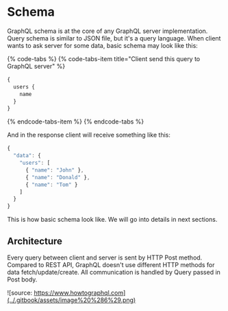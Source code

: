 # Schema

GraphQL schema is at the core of any GraphQL server implementation. Query schema is similar to JSON file, but it's a query language. When client wants to ask server for some data, basic schema may look like this:

{% code-tabs %}
{% code-tabs-item title="Client send this query to GraphQL server" %}
```graphql
{
  users {
    name
  }
}
```
{% endcode-tabs-item %}
{% endcode-tabs %}

And in the response client will receive something like this:

```javascript
{
  "data": {
    "users": [
      { "name": "John" },
      { "name": "Donald" },
      { "name": "Tom" }
    ]
  }
}
```

This is how basic schema look like. We will go into details in next sections.

## Architecture

Every query between client and server is sent by HTTP Post method. Compared to REST API, GraphQL doesn't use  different HTTP methods for data fetch/update/create. All communication is handled by Query passed in Post body.



![source: https://www.howtographql.com](../.gitbook/assets/image%20%286%29.png)


